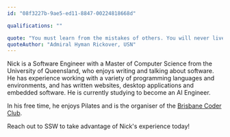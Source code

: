 ```yaml
---
id: "08f3227b-9ae5-ed11-8847-00224818668d"

qualifications: ""

quote: "You must learn from the mistakes of others. You will never live long enough to make them all yourself."
quoteAuthor: "Admiral Hyman Rickover, USN"
---
```


Nick is a Software Engineer with a Master of Computer Science from the University of Queensland,
who enjoys writing and talking about software. He has experience working with a variety of
programming languages and environments, and has written websites, desktop applications and
embedded software. He is currently studying to become an AI Engineer.

In his free time, he enjoys Pilates and is the organiser of the
[Brisbane Coder Club](https://www.meetup.com/en-AU/Brisbane-Coder-Club/).

Reach out to SSW to take advantage of Nick's experience today!
